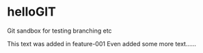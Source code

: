 # helloGIT
 Git sandbox for testing branching etc
 
 This text was added in feature-001
 Even added some more text......
